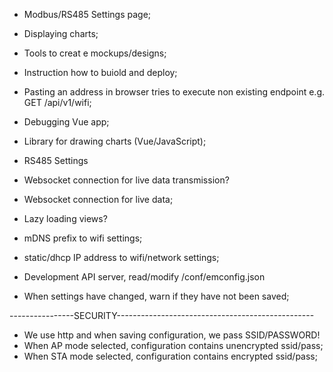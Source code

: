 - Modbus/RS485 Settings page;
- Displaying charts;
- Tools to creat e mockups/designs;
- Instruction how to buiold and deploy;
- Pasting an address in browser tries to execute non existing endpoint e.g. GET /api/v1/wifi;
- Debugging Vue app;
- Library for drawing charts (Vue/JavaScript);
- RS485 Settings
- Websocket connection for live data transmission?

- Websocket connection for live data;
- Lazy loading views?
- mDNS prefix to wifi settings;
- static/dhcp IP address to wifi/network settings;
- Development API server, read/modify /conf/emconfig.json
- When settings have changed, warn if they have not been saved;

----------------SECURITY-------------------------------------------------

- We use http and when saving configuration, we pass SSID/PASSWORD!
- When AP mode selected, configuration contains unencrypted ssid/pass;
- When STA mode selected, configuration contains encrypted ssid/pass;
